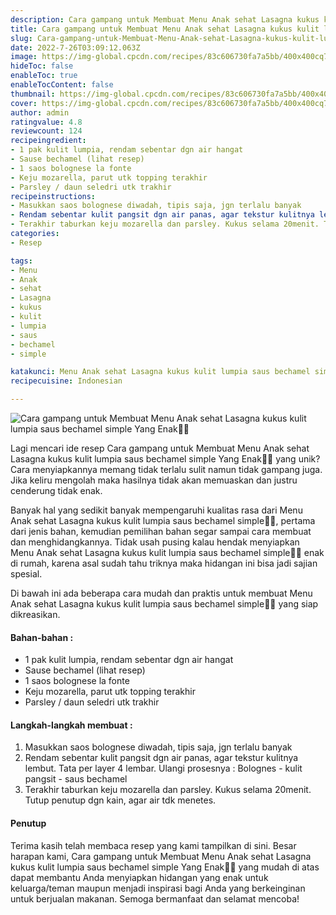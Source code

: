 ```yaml
---
description: Cara gampang untuk Membuat Menu Anak sehat Lasagna kukus kulit lumpia saus bechamel simple Yang Enak"
title: Cara gampang untuk Membuat Menu Anak sehat Lasagna kukus kulit lumpia saus bechamel simple Yang Enak
slug: Cara-gampang-untuk-Membuat-Menu-Anak-sehat-Lasagna-kukus-kulit-lumpia-saus-bechamel-simple-Yang-Enak
date: 2022-7-26T03:09:12.063Z
image: https://img-global.cpcdn.com/recipes/83c606730fa7a5bb/400x400cq70/photo.jpg
hideToc: false
enableToc: true
enableTocContent: false
thumbnail: https://img-global.cpcdn.com/recipes/83c606730fa7a5bb/400x400cq70/photo.jpg
cover: https://img-global.cpcdn.com/recipes/83c606730fa7a5bb/400x400cq70/photo.jpg
author: admin
ratingvalue: 4.8
reviewcount: 124
recipeingredient:
- 1 pak kulit lumpia, rendam sebentar dgn air hangat
- Sause bechamel (lihat resep)
- 1 saos bolognese la fonte
- Keju mozarella, parut utk topping terakhir
- Parsley / daun seledri utk trakhir
recipeinstructions:
- Masukkan saos bolognese diwadah, tipis saja, jgn terlalu banyak
- Rendam sebentar kulit pangsit dgn air panas, agar tekstur kulitnya lembut. Tata per layer 4 lembar. Ulangi prosesnya : Bolognes - kulit pangsit - saus bechamel
- Terakhir taburkan keju mozarella dan parsley. Kukus selama 20menit. Tutup penutup dgn kain, agar air tdk menetes.
categories:
- Resep

tags:
- Menu
- Anak
- sehat
- Lasagna
- kukus
- kulit
- lumpia
- saus
- bechamel
- simple

katakunci: Menu Anak sehat Lasagna kukus kulit lumpia saus bechamel simple
recipecuisine: Indonesian

---
```


![Cara gampang untuk Membuat Menu Anak sehat Lasagna kukus kulit lumpia saus bechamel simple Yang Enak👩‍🍳](https://img-global.cpcdn.com/recipes/83c606730fa7a5bb/400x400cq70/photo.jpg)

Lagi mencari ide resep Cara gampang untuk Membuat Menu Anak sehat Lasagna kukus kulit lumpia saus bechamel simple Yang Enak👩‍🍳 yang unik? Cara menyiapkannya memang tidak terlalu sulit namun tidak gampang juga. Jika keliru mengolah maka hasilnya tidak akan memuaskan dan justru cenderung tidak enak.

Banyak hal yang sedikit banyak mempengaruhi kualitas rasa dari Menu Anak sehat Lasagna kukus kulit lumpia saus bechamel simple👩‍🍳, pertama dari jenis bahan, kemudian pemilihan bahan segar sampai cara membuat dan menghidangkannya. Tidak usah pusing kalau hendak menyiapkan Menu Anak sehat Lasagna kukus kulit lumpia saus bechamel simple👩‍🍳 enak di rumah, karena asal sudah tahu triknya maka hidangan ini bisa jadi sajian spesial.

Di bawah ini ada beberapa cara mudah dan praktis untuk membuat Menu Anak sehat Lasagna kukus kulit lumpia saus bechamel simple👩‍🍳 yang siap dikreasikan.

<!--inarticleads1-->

#### Bahan-bahan :

- 1 pak kulit lumpia, rendam sebentar dgn air hangat
- Sause bechamel (lihat resep)
- 1 saos bolognese la fonte
- Keju mozarella, parut utk topping terakhir
- Parsley / daun seledri utk trakhir

<!--inarticleads2-->

#### Langkah-langkah membuat :

1. Masukkan saos bolognese diwadah, tipis saja, jgn terlalu banyak
1. Rendam sebentar kulit pangsit dgn air panas, agar tekstur kulitnya lembut. Tata per layer 4 lembar. Ulangi prosesnya : Bolognes - kulit pangsit - saus bechamel
1. Terakhir taburkan keju mozarella dan parsley. Kukus selama 20menit. Tutup penutup dgn kain, agar air tdk menetes.

#### Penutup

Terima kasih telah membaca resep yang kami tampilkan di sini. Besar harapan kami, Cara gampang untuk Membuat Menu Anak sehat Lasagna kukus kulit lumpia saus bechamel simple Yang Enak👩‍🍳 yang mudah di atas dapat membantu Anda menyiapkan hidangan yang enak untuk keluarga/teman maupun menjadi inspirasi bagi Anda yang berkeinginan untuk berjualan makanan. Semoga bermanfaat dan selamat mencoba!